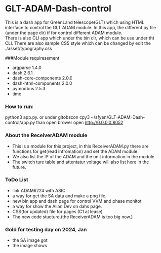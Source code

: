 # GLT-ADAM-Dash-control 

This is a dash app for GreenLand telescope(GLT) which using HTML interface to control the GLT ADAM module. 
In this app, the different py file (under the page dir)  if for control different ADAM module.  
There is also CLI app which under the bin dir, which can be use under tht CLI. 
There are also sample CSS style which can be changed by edit the ./asset/typography.css


###Module requiresement
* argparse             1.4.0
* dash                 2.6.1
* dash-core-components 2.0.0
* dash-html-components 2.0.0
* pymodbus             2.5.3
* time

### How to run:
python3 app.py.  or under gltobscon cpy3 ~/sfyen/GLT-ADAM-Dash-control/app.py   than open brower open http://0.0.0.0:8052 

### About the ReceiverADAM module
* This is a module for this project, in this ReceiverADAM.py there are functions for get(read infromation) and set the ADAM module. 
* We also list the IP of the ADAM and the unit information in the module.  
* The switch ture table and attentatur voltage will also list here in the future.


### ToDo List
* link ADAM6224 with ASIC
* a way for get the SA data and make a png file.
* new bin app and dash page for control VVM and phase monitot
* a way for show the Allan Dev on dahs page.
* CSS(for updated) file for pages (C1 at lease)
* The new code stucture.(the ReceiverADAM is too big now.)



### Gold for testing day on 2024, Jan
* the SA image got
* the image shows


